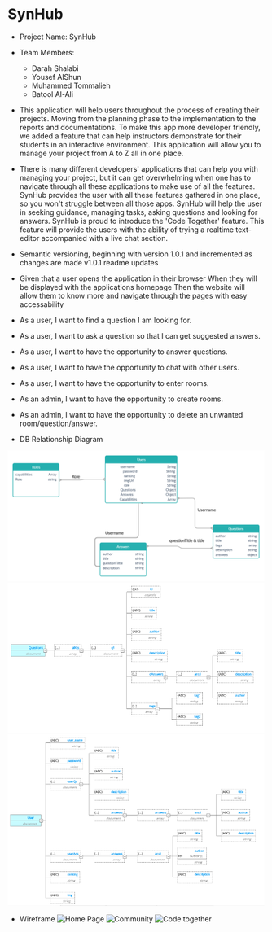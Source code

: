 # SynHub

- Project Name: SynHub

- Team Members:

    - Darah Shalabi
    - Yousef AlShun
    - Muhammed Tommalieh
    - Batool Al-Ali

- This application will help users throughout the process of creating their projects. Moving from the planning phase to the implementation to the reports and documentations. To make this app more developer friendly, we added a feature that can help instructors demonstrate for their students in an interactive environment. This application will allow you to manage your project from A to Z all in one place.

- There is many different developers' applications that can help you with managing your project, but it can get overwhelming when one has to navigate through all these applications to make use of all the features. SynHub provides the user with all these features gathered in one place, so you won't struggle between all those apps. SynHub will help the user in seeking guidance, managing tasks, asking questions and looking for answers. SynHub is proud to introduce the 'Code Together' feature. This feature will provide the users with the ability of trying a realtime text-editor accompanied with a live chat section.

- Semantic versioning, beginning with version 1.0.1 and incremented as changes are made v1.0.1 readme updates

- Given that a user opens the application in their browser When they will be displayed with the applications homepage Then the website will allow them to know more and navigate through the pages with easy accessability

- As a user, I want to find a question I am looking for.
- As a user, I want to ask a question so that I can get suggested answers.
- As a user, I want to have the opportunity to answer questions.
- As a user, I want to have the opportunity to chat with other users.
- As a user, I want to have the opportunity to enter rooms.
- As an admin, I want to have the opportunity to create rooms.
- As an admin, I want to have the opportunity to delete an unwanted room/question/answer.

- DB Relationship Diagram

![relationships](Communitydb.jpg)
![Questions Schema](db-schema-questions.png)
![Users Schema](db-schema-user.PNG)

- Wireframe 
![Home Page](uml.png)
![Community](uml.png)
![Code together](uml.png)
